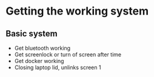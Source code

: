 # Getting the working system

## Basic system

- Get bluetooth working
- Get screenlock or turn of screen after time
- Get docker working
- Closing laptop lid, unlinks screen 1
 
